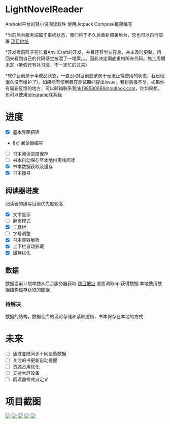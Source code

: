 # LightNovelReader
 Android平台的轻小说阅读软件
 使用Jetpack Compose框架编写
 
 *当前后台服务端属于离线状态，我们将于不久后重新部署后台，您也可以自行部署 [项目地址](https://github.com/dmzz-yyhyy/LightNovelReaderBackground)
 
 *开发者前阵子在忙着AnvilCraft的开发，并且还有学业在身，并未及时更新，再回来看到自己的代码感觉被喂了一堆屎。。。因此决定彻底重构所有代码。施工周期未定（暑假还有补习班，不一定忙的过来）

 *软件目前属于半成品状态，一直没动(目前应该属于无法正常使用的状态，我已经很久没有维护了)，如果能有使用者在测试期间提出issue，我将感激不尽，如果你有需要反馈的地方，可以邮箱联系我<hk198580666@outlook.com>，你如果想，也可以使用[telegrame](https://t.me/NightFIsh2009)联系我
# 进度
 - [x] 基本界面搭建
 - l[x] 阅读器编写
 - [ ] 书本阅读进度保存
 - [ ] 书本自动保存至本地供离线阅读
 - [x] 书本数据获取及缓存
 - [x] 书本搜寻
 ## 阅读器进度
 阅读器的编写目前优先度较高
 - [x] 文字显示
 - [ ] 翻页模式
 - [x] 工具栏
 - [ ] 字号调整
 - [x] 书本类容解析
 - [x] 上下栏自动影藏
 - [x] 缓存优化
 ## 数据
 数据当前计划单独从后台服务器获取 [项目地址](https://github.com/dmzz-yyhyy/LightNovelReaderBackground)
 直接调取api获得数据
 本地使用数据结构缓存获取的数据
 ### 待解决
 数据的结构，数据仓库的理论存储和读取逻辑，书本保存在本地的方式
# 未来
 - [ ] 通过登陆同步不同设备数据
 - [ ] 关注的书更新自动提醒
 - [ ] 资源占用优化
 - [ ] 支持大屏设备
 - [ ] 阅读器样式自定义
# 项目截图
![](https://github.com/dmzz-yyhyy/LightNovelReader/blob/master/Camera%20Roll/1.png?raw=true)
![](https://github.com/dmzz-yyhyy/LightNovelReader/blob/master/Camera%20Roll/2.png?raw=true)
![](https://github.com/dmzz-yyhyy/LightNovelReader/blob/master/Camera%20Roll/3.png?raw=true)
![](https://github.com/dmzz-yyhyy/LightNovelReader/blob/master/Camera%20Roll/4.png?raw=true)
![](https://github.com/dmzz-yyhyy/LightNovelReader/blob/master/Camera%20Roll/5.png?raw=true)
